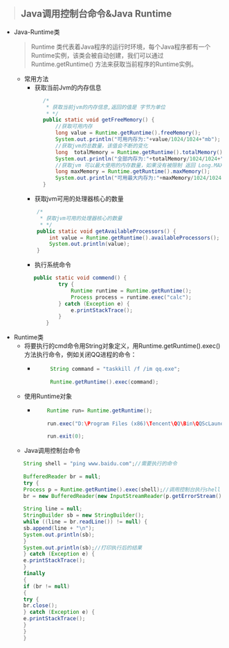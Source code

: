 > ## Java调用控制台命令&Java Runtime
- Java-Runtime类
   > Runtime 类代表着Java程序的运行时环境，每个Java程序都有一个Runtime实例，该类会被自动创建，我们可以通过Runtime.getRuntime() 方法来获取当前程序的Runtime实例。
  - 常用方法
    - 获取当前Jvm的内存信息
    ```java
          /*
           * 获取当前jvm的内存信息,返回的值是 字节为单位
           * */
          public static void getFreeMemory() {
              //获取可用内存
              long value = Runtime.getRuntime().freeMemory();
              System.out.println("可用内存为:"+value/1024/1024+"mb");
              //获取jvm的总数量，该值会不断的变化
              long  totalMemory = Runtime.getRuntime().totalMemory();
              System.out.println("全部内存为:"+totalMemory/1024/1024+"mb");
              //获取jvm 可以最大使用的内存数量，如果没有被限制 返回 Long.MAX_VALUE;
              long maxMemory = Runtime.getRuntime().maxMemory();
              System.out.println("可用最大内存为:"+maxMemory/1024/1024+"mb");
          }
      ```
     - 获取jvm可用的处理器核心的数量
     ```java
         /*
          * 获取jvm可用的处理器核心的数量
          * */
         public static void getAvailableProcessors() {
             int value = Runtime.getRuntime().availableProcessors();
             System.out.println(value);
         }
     ``` 
     - 执行系统命令
     ```java
        public static void commend() {
                try {
                    Runtime runtime = Runtime.getRuntime();
                    Process process = runtime.exec("calc");
                } catch (Exception e) {
                    e.printStackTrace();
                }
            }
     ```
- Runtime类
  - 将要执行的cmd命令用String对象定义，用Runtime.getRuntime().exec()方法执行命令，例如关闭QQ进程的命令：
    - ```java
           String command = "taskkill /f /im qq.exe";
           
           Runtime.getRuntime().exec(command);
      ```
  - 使用Runtime对象
    - ```java
          Runtime run= Runtime.getRuntime();
          
          run.exec("D:\Program Files (x86)\Tencent\QQ\Bin\QQScLauncher.exe");
          
          run.exit(0);
      ```   
  - Java调用控制台命令
  ```java
     String shell = "ping www.baidu.com";//需要执行的命令
     
     BufferedReader br = null;
     try {
     Process p = Runtime.getRuntime().exec(shell);//调用控制台执行shell
     br = new BufferedReader(new InputStreamReader(p.getErrorStream()));//获取执行后出现的错误；getInputStream是获取执行后的结果
     
     String line = null;
     StringBuilder sb = new StringBuilder();
     while ((line = br.readLine()) != null) {
     sb.append(line + "\n");
     System.out.println(sb);
     }
     System.out.println(sb);//打印执行后的结果
     } catch (Exception e) {
     e.printStackTrace();
     }
     finally
     {
     if (br != null)
     {
     try {
     br.close();
     } catch (Exception e) {
     e.printStackTrace();
     }
     }
     }
  ```    